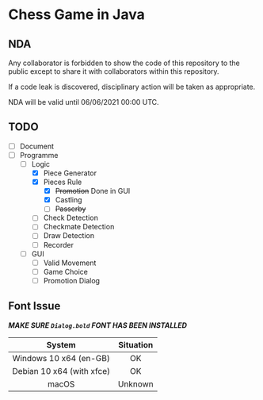 # Chess Game in Java

## NDA

Any collaborator is forbidden to show the code of this repository to the public except to share it with collaborators
within this repository.

If a code leak is discovered, disciplinary action will be taken as appropriate.

NDA will be valid until 06/06/2021 00:00 UTC.

## TODO

- [ ] Document
- [ ] Programme
    - [ ] Logic
        - [x] Piece Generator
        - [x] Pieces Rule
            - [x] ~~Promotion~~ Done in GUI
            - [x] Castling
            - [ ] ~~Passerby~~
        - [ ] Check Detection
        - [ ] Checkmate Detection
        - [ ] Draw Detection
        - [ ] Recorder
    - [ ] GUI
        - [ ] Valid Movement
        - [ ] Game Choice
        - [ ] Promotion Dialog

## Font Issue

***MAKE SURE `Dialog.bold` FONT HAS BEEN INSTALLED***

| System | Situation |
| :----: | :-------: |
| Windows 10 x64 (en-GB) | OK |
| Debian 10 x64 (with xfce) | OK |
| macOS | Unknown |

